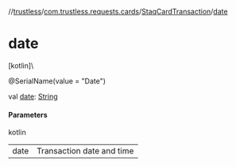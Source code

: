 //[trustless](../../../index.md)/[com.trustless.requests.cards](../index.md)/[StaqCardTransaction](index.md)/[date](date.md)

# date

[kotlin]\

@SerialName(value = &quot;Date&quot;)

val [date](date.md): [String](https://kotlinlang.org/api/latest/jvm/stdlib/kotlin/-string/index.html)

#### Parameters

kotlin

| | |
|---|---|
| date | Transaction date and time |
